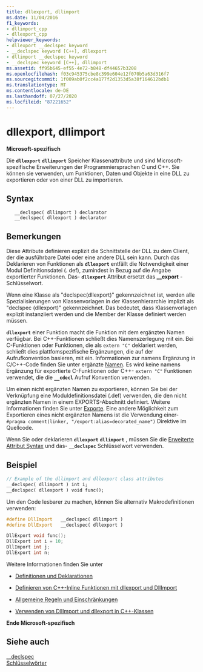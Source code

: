 ```yaml
---
title: dllexport, dllimport
ms.date: 11/04/2016
f1_keywords:
- dllimport_cpp
- dllexport_cpp
helpviewer_keywords:
- dllexport __declspec keyword
- __declspec keyword [C++], dllexport
- dllimport __declspec keyword
- __declspec keyword [C++], dllimport
ms.assetid: ff95b645-ef55-4e72-b848-df44657b3208
ms.openlocfilehash: f03c945375cbe8c399e604e12f070b5a63d316f7
ms.sourcegitcommit: 1f009ab0f2cc4a177f2d1353d5a38f164612bdb1
ms.translationtype: MT
ms.contentlocale: de-DE
ms.lasthandoff: 07/27/2020
ms.locfileid: "87221652"
---
```

# <a name="dllexport-dllimport"></a>dllexport, dllimport

**Microsoft-spezifisch**

Die **`dllexport`** **`dllimport`** Speicher Klassenattribute und sind Microsoft-spezifische Erweiterungen der Programmiersprachen C und C++. Sie können sie verwenden, um Funktionen, Daten und Objekte in eine DLL zu exportieren oder von einer DLL zu importieren.

## <a name="syntax"></a>Syntax

```
   __declspec( dllimport ) declarator
   __declspec( dllexport ) declarator
```

## <a name="remarks"></a>Bemerkungen

Diese Attribute definieren explizit die Schnittstelle der DLL zu dem Client, der die ausführbare Datei oder eine andere DLL sein kann. Durch das Deklarieren von Funktionen als **`dllexport`** entfällt die Notwendigkeit einer Modul Definitionsdatei (. def), zumindest in Bezug auf die Angabe exportierter Funktionen. Das- **`dllexport`** Attribut ersetzt das **__export** -Schlüsselwort.

Wenn eine Klasse als "declspec(dllexport)" gekennzeichnet ist, werden alle Spezialisierungen von Klassenvorlagen in der Klassenhierarchie implizit als "declspec (dllexport)" gekennzeichnet. Das bedeutet, dass Klassenvorlagen explizit instanziiert werden und die Member der Klasse definiert werden müssen.

**`dllexport`** einer Funktion macht die Funktion mit dem ergänzten Namen verfügbar. Bei C++-Funktionen schließt dies Namenszerlegung mit ein. Bei C-Funktionen oder Funktionen, die als `extern "C"` deklariert werden, schließt dies plattfomspezifische Ergänzungen, die auf der Aufrufkonvention basieren, mit ein. Informationen zur namens Ergänzung in C/C++-Code finden Sie unter ergänzte [Namen](../build/reference/decorated-names.md). Es wird keine namens Ergänzung für exportierte C-Funktionen oder C++- `extern "C"` Funktionen verwendet, die die **`__cdecl`** Aufruf Konvention verwenden.

Um einen nicht ergänzten Namen zu exportieren, können Sie bei der Verknüpfung eine Moduldefinitionsdatei (.def) verwenden, die den nicht ergänzten Namen in einem EXPORTS-Abschnitt definiert. Weitere Informationen finden Sie unter [Exporte](../build/reference/exports.md). Eine andere Möglichkeit zum Exportieren eines nicht ergänzten Namens ist die Verwendung einer- `#pragma comment(linker, "/export:alias=decorated_name")` Direktive im Quellcode.

Wenn Sie oder deklarieren **`dllexport`** **`dllimport`** , müssen Sie die [Erweiterte Attribut Syntax](../cpp/declspec.md) und das- **`__declspec`** Schlüsselwort verwenden.

## <a name="example"></a>Beispiel

```cpp
// Example of the dllimport and dllexport class attributes
__declspec( dllimport ) int i;
__declspec( dllexport ) void func();
```

Um den Code lesbarer zu machen, können Sie alternativ Makrodefinitionen verwenden:

```cpp
#define DllImport   __declspec( dllimport )
#define DllExport   __declspec( dllexport )

DllExport void func();
DllExport int i = 10;
DllImport int j;
DllExport int n;
```

Weitere Informationen finden Sie unter

- [Definitionen und Deklarationen](../cpp/definitions-and-declarations-cpp.md)

- [Definieren von C++-Inline Funktionen mit dllexport und DllImport](../cpp/defining-inline-cpp-functions-with-dllexport-and-dllimport.md)

- [Allgemeine Regeln und Einschränkungen](../cpp/general-rules-and-limitations.md)

- [Verwenden von DllImport und dllexport in C++-Klassen](../cpp/using-dllimport-and-dllexport-in-cpp-classes.md)

**Ende Microsoft-spezifisch**

## <a name="see-also"></a>Siehe auch

[__declspec](../cpp/declspec.md)<br/>
[Schlüsselwörter](../cpp/keywords-cpp.md)
